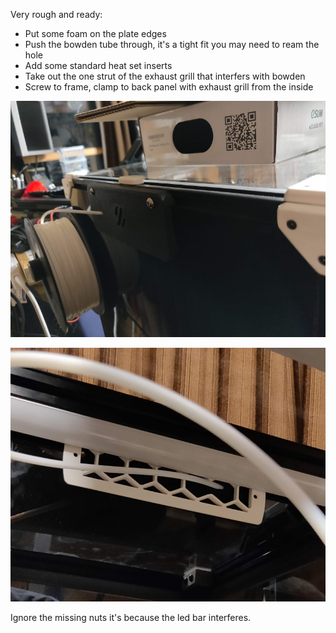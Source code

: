 Very rough and ready:

- Put some foam on the plate edges
- Push the bowden tube through, it's a tight fit you may need to ream the hole
- Add some standard heat set inserts
- Take out the one strut of the exhaust grill that interfers with bowden
- Screw to frame, clamp to back panel with exhaust grill from the inside

![The outside](Images/Outside.jpg)

![The inside](Images/Inside.jpg)

Ignore the missing nuts it's because the led bar interferes.
